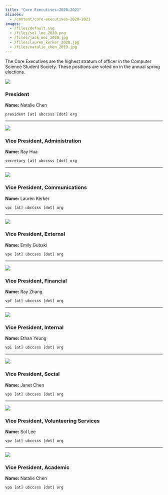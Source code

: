 ```yaml
---
title: "Core Executives—2020–2021"
aliases:
  - /content/core-executives—2020–2021
images:
  - /files/default.svg
  - /files/sol_lee_2020.png
  - /files/jack_mei_2020.jpg
  - /files/lauren_kerker_2020.jpg
  - /files/natalie_chen_2019.jpg
---
```


<style>
.blog-post img {
  height: 100px;
  width: 100px;
  float: left;
  margin-right: 32px;
  border-radius: 50%;
  object-fit: cover;
}
</style>

The Core Executives are the highest stratum of officer in the Computer Science Student Society. These positions are voted on in the annual spring elections.

![](/files/natalie_chen_2019.jpg)

### President

**Name:** Natalie Chen

`president [at] ubccsss [dot] org`

___

![](/files/ray_hua_2019.png)

### Vice President, Administration

**Name:** Ray Hua

`secretary [at] ubccsss [dot] org`

___

![](/files/lauren_kerker_2020.jpg)

### Vice President, Communications

**Name:** Lauren Kerker

`vpc [at] ubccsss [dot] org`

___

![](/files/default.svg)

### Vice President, External

**Name:** Emily Gubski

`vpx [at] ubccsss [dot] org`

___

![](/files/default.svg)

### Vice President, Financial

**Name:** Ray Zhang

`vpf [at] ubccsss [dot] org`

___

![](/files/ethan_yeung_2019.jpg)

### Vice President, Internal

**Name:** Ethan Yeung

`vpi [at] ubccsss [dot] org`

___

![](/files/janet_chen_2019.jpeg)

### Vice President, Social

**Name:** Janet Chen

`vps [at] ubccsss [dot] org`

___

![](/files/sol_lee_2020.png)

### Vice President, Volunteering Services

**Name:** Sol Lee

`vpv [at] ubccsss [dot] org`

___

![](/files/natalie_chen_2019.jpg)

### Vice President, Academic

**Name:** Natalie Chen

`vpa [at] ubccsss [dot] org`

